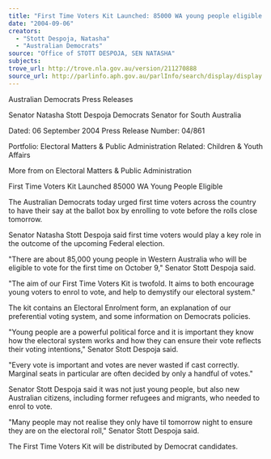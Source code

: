 ```yaml
---
title: "First Time Voters Kit Launched: 85000 WA young people eligible."
date: "2004-09-06"
creators:
  - "Stott Despoja, Natasha"
  - "Australian Democrats"
source: "Office of STOTT DESPOJA, SEN NATASHA"
subjects:
trove_url: http://trove.nla.gov.au/version/211270888
source_url: http://parlinfo.aph.gov.au/parlInfo/search/display/display.w3p;query=Id%3A%22media/pressrel/81PD6%22
---
```


 Australian Democrats Press  Releases

 Senator Natasha Stott Despoja Democrats Senator for South Australia

 Dated: 06 September 2004 Press Release Number: 04/861

 Portfolio: Electoral Matters & Public Administration Related: Children & Youth Affairs

 More from on Electoral Matters & Public Administration

 First Time Voters Kit Launched 85000 WA Young People Eligible

 The Australian Democrats today urged first time voters across the country to have their say at  the ballot box by enrolling to vote before the rolls close tomorrow.

 Senator Natasha Stott Despoja said first time voters would play a key role in the outcome of the  upcoming Federal election.

 "There are about 85,000 young people in Western Australia who will be eligible to vote for the  first time on October 9," Senator Stott Despoja said.

 "The aim of our First Time Voters Kit is twofold. It aims to both encourage young voters to enrol  to vote, and help to demystify our electoral system."

 The kit contains an Electoral Enrolment form, an explanation of our preferential voting system,  and some information on Democrats policies.

 "Young people are a powerful political force and it is important they know how the electoral  system works and how they can ensure their vote reflects their voting intentions," Senator Stott  Despoja said.

 "Every vote is important and votes are never wasted if cast correctly. Marginal seats in  particular are often decided by only a handful of votes."

 Senator Stott Despoja said it was not just young people, but also new Australian citizens,  including former refugees and migrants, who needed to enrol to vote. 

 "Many people may not realise they only have til tomorrow night to ensure they are on the  electoral roll," Senator Stott Despoja said.

 The First Time Voters Kit will be distributed by Democrat candidates. 

 

